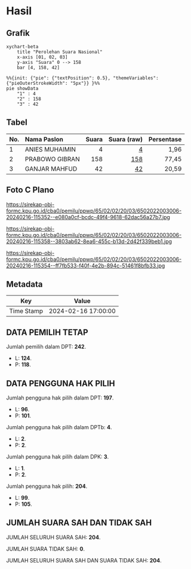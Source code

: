 # Hasil

## Grafik

```mermaid
xychart-beta
    title "Perolehan Suara Nasional"
    x-axis [01, 02, 03]
    y-axis "Suara" 0 --> 158
    bar [4, 158, 42]
```

```mermaid
%%{init: {"pie": {"textPosition": 0.5}, "themeVariables": {"pieOuterStrokeWidth": "5px"}} }%%
pie showData
    "1" : 4
    "2" : 158
    "3" : 42
```

## Tabel

| No. | Nama Paslon    | Suara | Suara (raw) | Persentase |
|:--- |:-------------- | -----:| -----------:| ----------:|
| 1   | ANIES MUHAIMIN | 4     | [4][p-1]    | 1,96       |
| 2   | PRABOWO GIBRAN | 158   | [158][p-2]  | 77,45      |
| 3   | GANJAR MAHFUD  | 42    | [42][p-3]   | 20,59      |


[p-1]: https://github.com/gigit-pemilu/pemilu-2024/blob/main/pilpres/hitung-suara/sub/65-kalimantan-utara/sub/02-malinau/sub/02-malinau-kota/sub/2003-pelita-kanaan/sub/006-tps/sub/paslon-1.txt
[p-2]: https://github.com/gigit-pemilu/pemilu-2024/blob/main/pilpres/hitung-suara/sub/65-kalimantan-utara/sub/02-malinau/sub/02-malinau-kota/sub/2003-pelita-kanaan/sub/006-tps/sub/paslon-2.txt
[p-3]: https://github.com/gigit-pemilu/pemilu-2024/blob/main/pilpres/hitung-suara/sub/65-kalimantan-utara/sub/02-malinau/sub/02-malinau-kota/sub/2003-pelita-kanaan/sub/006-tps/sub/paslon-3.txt

## Foto C Plano

https://sirekap-obj-formc.kpu.go.id/cba0/pemilu/ppwp/65/02/02/20/03/6502022003006-20240216-115352--e080a0cf-bcdc-49f4-9618-62dac56a27b7.jpg

https://sirekap-obj-formc.kpu.go.id/cba0/pemilu/ppwp/65/02/02/20/03/6502022003006-20240216-115358--3803ab62-8ea6-455c-b13d-2d42f339beb1.jpg

https://sirekap-obj-formc.kpu.go.id/cba0/pemilu/ppwp/65/02/02/20/03/6502022003006-20240216-115354--ff7fb533-f40f-4e2b-894c-51461f8bfb33.jpg


## Metadata

| Key        | Value               |
| ---------- | ------------------- |
| Time Stamp | 2024-02-16 17:00:00 |


## DATA PEMILIH TETAP

Jumlah pemilih dalam DPT: **242**.
 * L: **124**.
 * P: **118**.

## DATA PENGGUNA HAK PILIH

Jumlah pengguna hak pilih dalam DPT: **197**.
 * L: **96**.
 * P: **101**.

Jumlah pengguna hak pilih dalam DPTb: **4**.
 * L: **2**.
 * P: **2**.

Jumlah pengguna hak pilih dalam DPK: **3**.
 * L: **1**.
 * P: **2**.

Jumlah pengguna hak pilih: **204**.
 * L: **99**.
 * P: **105**.

## JUMLAH SUARA SAH DAN TIDAK SAH

JUMLAH SELURUH SUARA SAH: **204**.

JUMLAH SUARA TIDAK SAH: **0**.

JUMLAH SELURUH SUARA SAH DAN SUARA TIDAK SAH: **204**.


